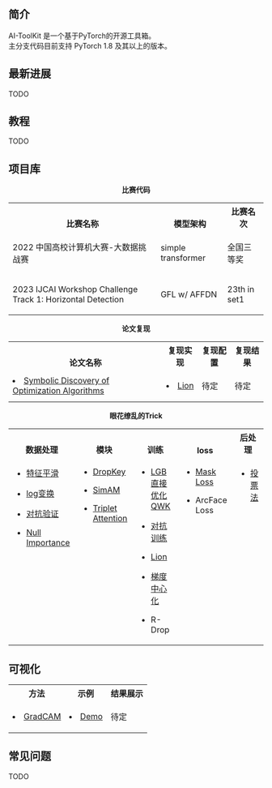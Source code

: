 ## 简介
AI-ToolKit 是一个基于PyTorch的开源工具箱。<br>
主分支代码目前支持 PyTorch 1.8 及其以上的版本。

## 最新进展
TODO

## 教程
TODO

## 项目库
<div align="center">
  <b>比赛代码</b>
</div>
<table align="center">
    <tbody>
        <tr align="center" valign="bottom">
            <th>
                <b>比赛名称</b>
            </th>
            <th>
                <b>模型架构</b>
            </th>
            <th>
                <b>比赛名次</b>
            </th>
        </tr>
        <tr>
            <td>
                <p>2022 中国高校计算机大赛-大数据挑战赛</p>
            </td>
            <td>
                <p>simple transformer</p>
            </td>
            <td>
                <p>全国三等奖</p>
            </td>
        </tr>
        <tr>
            <td>
                <p>2023 IJCAI Workshop Challenge Track 1: Horizontal Detection </p>
            </td>
            <td>
                <p>GFL w/ AFFDN</p>
            </td>
            <td>
                <p> 23th in set1</p>
            </td>
        </tr>
    </tbody>
</table>

<div align="center">
  <b>论文复现</b>
</div>
<table align="center">
    <tbody>
        <tr align="center" valign="bottom">
            <th>
                <b>论文名称</b>
            </th>
            <th>
                <b>复现实现</b>
            </th>
            <th>
                <b>复现配置</b>
            </th>
            <th>
                <b>复现结果</b>
            </th>
        </tr>
        <tr>
            <td>
                <li><a href="https://arxiv.org/abs/2302.06675">Symbolic Discovery of Optimization Algorithms</a></li>
            </td>
            <td>
                <li><a href="core/engine/optimizers/lion.py">Lion</a></li>
            </td>
            <td>
                <p>待定</p>
            </td>
            <td>
                <p>待定</p>
            </td>
        </tr>
    </tbody>
</table>


<div align="center">
  <b>眼花缭乱的Trick</b>
</div>
<table align="center">
    <tbody>
        <tr align="center" valign="bottom">
            <th>
                <b>数据处理</b>
            </th>
            <th>
                <b>模块</b>
            </th>
            <th>
                <b>训练</b>
            </th>
            <th>
                <b>loss</b>
            </th>
            <th>
                <b>后处理</b>
            </th>
        </tr>
        <tr valign="top">
        <td>
            <ul>
                <li><a href="projects/method/特征处理/demo.ipynb">特征平滑</a></li>
            </ul>
            <ul>
                <li><a href="projects/method/特征处理/demo.ipynb">log变换</a></li>
            </ul>
            <ul>
                <li><a href="projects/method/特征筛选/demo.ipynb">对抗验证</a></li>
            </ul>
            <ul>
                <li><a href="projects/method/特征筛选/demo.ipynb">Null Importance</a></li>
            </ul>
        </td>
        <td>
            <ul>
                <li><a href="core/models/attentions/dropkey.py">DropKey</a></li>
            </ul>
            <ul>
                <li><a href="core/models/attentions/simam.py">SimAM</a></li>
            </ul>
            <ul>
                <li><a href="core/models/attentions/triplet.py">Triplet Attention</a></li>
            </ul>
        </td>
        <td>
            <ul>
                <li><a href="projects/method/LGB直接优化QWK">LGB直接优化QWK</a></li>
            </ul>
            <ul>
                <li><a href="core/engine/hooks/adv">对抗训练</a></li>
            </ul>
            <ul>
                <li><a href="core/engine/optimizers/lion.py">Lion</a></li>
            </ul>
            <ul>
                <li><a href="core/engine/optimizers/gc_adamw.py">梯度中心化</a></li>
            </ul>
            <ul>
                <li>R-Drop</li>
            </ul>
        </td>
        <td>
            <ul>
                <li><a href="core/evalution/functional/mask_loss.py">Mask Loss</a></li>
            </ul>
            <ul>
                <li>ArcFace Loss</li>
            </ul>
        </td>
        <td>
            <ul>
                <li><a href="core/evalution/functional/">投票法</a></li>
            </ul>
        </td>
    </tr>
    </tbody>
</table>

## 可视化
<table align="center">
    <tbody>
        <tr align="center" valign="bottom">
            <th>
                <b>方法</b>
            </th>
            <th>
                <b>示例</b>
            </th>
            <th>
                <b>结果展示</b>
            </th>
        </tr>
        <tr>
            <td>
                <li><a href="tools/visualizations/gradcam">GradCAM</a></li>
            </td>
            <td>
                <li><a href="demo/demo_gradcam.py">Demo</a></li>
            </td>
            <td>
                <p>待定</p>
            </td>
        </tr>
    </tbody>
</table>

## 常见问题

TODO